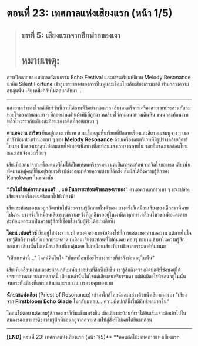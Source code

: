 # ตอนที่ 23: เทศกาลแห่งเสียงแรก (หน้า 1/5)
> ## บทที่ 5: เสียงแรกจากอีกฟากของเงา
> # **หมายเหตุ:**  
การเปิดฉากของเทศกาลวัฒนธรรม Echo Festival และการเตรียมพิธีเวท Melody Resonance นำทีม Silent Fortune เข้าสู่บรรยากาศของการฟื้นฟูและเชื่อมโยงกับเสียงธรรมชาติ ท่ามกลางความอบอุ่นนั้น เสียงหนึ่งกลับไม่ตอบกลับมา...

---

แสงยามเช้าของโวลล์เทียร์วันนี้อาบไล้ลานพิธีอย่างนุ่มนวล เสียงดนตรีจากเครื่องสายเวทประสานกับลมหายใจของสายลมเบา ๆ ที่ลอดผ่านม่านผ้าพิธีที่ถูกแขวนเรียงไว้ตามแนวทางเดินหิน ขนนกสะท้อนเวทพลิ้วไหวราวกับเสียงสะท้อนของอดีตที่ลอยมาเบา ๆ

**คานอควาน สาริษา** ยืนอยู่กลางเวทีเวท สวมเสื้อคลุมพื้นเรียบที่ปักลายเรืองแสงสีเทาอมชมพูจาง ๆ เธอกำลังซ้อมท่วงทำนองเบา ๆ ของ **Melody Resonance** ด้วยเครื่องดนตรีเวทที่มีรูปร่างคล้ายกีตาร์ใยแสง มือของเธอลูบไปตามสายไฟเบอร์เนื้อบางที่สะท้อนแสงเวทจากภายใน รอยยิ้มของเธออ่อนโยนขณะเล่นจังหวะเรื่อยๆ

เสียงที่ออกมาจากเครื่องดนตรีไม่ได้เป็นแค่ดนตรีธรรมดา แต่เป็นการสะท้อนจากจิตใจของเธอ เสียงนั้นพัดผ่านหมู่คนที่ยืนอยู่รอบเวที เปล่งออกมาด้วยความสงบที่ลึกซึ้ง สัมผัสได้ถึงความรู้สึกของ Kanokwan ในขณะนั้น

**"มันไม่ใช่แค่การเล่นดนตรี... แต่เป็นการสะท้อนตัวตนของเราเอง"** คานอควานกล่าวเบา ๆ ขณะปล่อยเสียงจากเครื่องดนตรีออกไปยังท้องฟ้า

เสียงสะท้อนของเธอถูกอัดแน่นไปด้วยความรู้สึกภายในตัวเอง บางครั้งก็เหมือนเสียงของเด็กสาวที่หายไปนาน บางครั้งก็เหมือนเสียงแห่งความหวังที่ถูกลืมรออยู่ในเงามืด ทุกการเคลื่อนไหวของมือและสายสะท้อนออกมาเป็นความรู้สึกที่เชื่อมโยงกับผู้ฟังได้อย่างลึกซึ้ง

**ไคลน์ เฟนดริกซ์** ยืนอยู่ไม่ห่างจากเวที ดวงตาของเขาจับจ้องไปที่การแสดงของคานอควาน แต่ภายในใจเขารู้สึกถึงบางสิ่งที่แปลกประหลาด เหมือนเสียงสะท้อนที่ไม่คุ้นเคย ค่อยๆ ทะยานเข้ามาในความรู้สึกของเขา เสียงนั้นไม่เหมือนเสียงที่เขาคุ้นเคย ไม่เหมือนเสียงที่เขาฟังจากธรรมชาติที่ผ่านมา

"เสียงเหล่านี้..." ไคลน์คิดในใจ "มันเหมือนมีอะไรบางอย่างที่กำลังซ่อนอยู่ในนั้น"

เสียงที่เคลื่อนผ่านและสะท้อนกลับมามีบางอย่างที่ลึกซึ้งยิ่งขึ้น เขารู้สึกถึงความผิดปกติที่ซ่อนอยู่ใต้บรรยากาศสงบของเทศกาลนี้ เสียงเหล่านั้นไม่ใช่แค่เสียงดนตรีธรรมดา แต่มันมีอะไรที่ซ่อนอยู่ในนั้น จนกระทั่งเสียงที่แทรกเข้ามาและรบกวนการควบคุมของเวท

**นักบวชแห่งเสียง** (Priest of Resonance) เข้ามาใกล้ไคลน์และกล่าวด้วยน้ำเสียงแผ่วเบา “เสียงจาก **Firstbloom Echo Glade** ไม่กลับมาเลย... ความผิดปกตินี้เริ่มมีอิทธิพลมากขึ้น”

ไคลน์ไม่ตอบ แต่ความรู้สึกของเขาก็เริ่มแข็งแกร่งขึ้น เมื่อเสียงสะท้อนที่เขาได้ยินเริ่มเจาะลึกเข้าไปในสมองของเขาและดึงความรู้สึกที่ซ่อนอยู่จากความสงบไปสู่สิ่งที่ไม่เคยได้ยินมาก่อน

---

**[END]** ตอนที่ 23: เทศกาลแห่งเสียงแรก (หน้า 1/5)** 
**ตอนถัดไป: เทศกาลแห่งเสียงแรก
